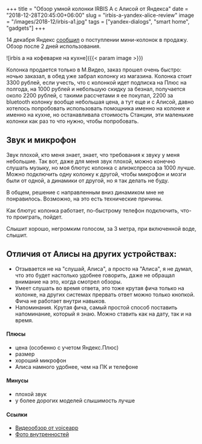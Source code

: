 +++
title = "Обзор умной колонки IRBIS A c Алисой от Яндекса"
date = "2018-12-28T20:45:00+06:00"
slug = "irbis-a-yandex-alice-review"
image = "/images/2018-12/irbis-a1.jpg"
tags = ["yandex-dialogs", "smart home", "gadgets"]
+++

14 декабря Яндекс [сообщил](https://yandex.ru/blog/company/kolonki-mladshie) о поступлении мини-колонок в продажу.
Обзор после 2 дней использования.

![irbis a на кофеварке на кухне]({{< param image >}})
<!--more-->

Колонка продается только в М.Видео, заказ прошел очень быстро: ночью заказал, в обед уже забрал колонку из магазина.
Колонка стоит 3300 рублей, если учесть, что с колонкой идет подписка на Плюс на полгода, на 1000 рублей и небольшую скидку за безнал, получается около 2200 рублей, с такими рассчетами я ее покупал, 2200 за bluetooth колонку вообще небольшая цена, а тут еще и с Алисой, давно хотелось попробовать использовать помощника именно на колонке и именно на кухне, но останавливала стоимость Станции, эти маленькие колонки как раз то что нужно, чтобы попробовать.

## Звук и микрофон
Звук плохой, кто меня знает, знает, что требования к звуку у меня небольшие. Так вот, даже для меня звук плохой, можно конечно слушать музыку, но моя блютус колонка с алиэкспресса за 1000 лучше. Можно подключить одну колонку к другой, чтобы микрофон и мозги были от одной, а динамики от другой, но я так делать не буду.

В общем, решение с направленным вниз динамиком мне не понравилось. Возможно, на это есть технические причины.

Как блютус колонка работает, по-быстрому телефон подключить, что-то проиграть, пойдет.

Слышит хорошо, негромким голосом, за 3 метра, при включенной воде, слышит.



## Отличия от Алисы на других устройствах:
- Отзывается не на "слушай, Алиса", а просто на "Алиса", я не думал, что это будет настолько удобнее говорить, даже не обращал внимание на это, когда смотрел обзоры.
- Умеет слушать во время ответа, это тоже крутая фича только на колонке, на других системах прервать ответ можно только кнопкой. Фича не работает внутри навыков.
- Напоминания. Крутая фича, самый простой способ поставить напоминание, который я знаю. Можно ставить как на дату, так и на время.


#### Плюсы
- цена (особенно с учетом Яндекс.Плюс)
- размер
- хороший микрофон
- Алиса намного удобнее, чем на ПК и телефоне


#### Минусы
- плохой звук
- у более дорогих моделей слышимость лучше

#### Ссылки
- [Видеообзор от voiceapp](https://www.youtube.com/watch?v=qPGgCD6RmIU)
- [Фото внутренностей](https://photos.google.com/share/AF1QipPx826j91Y13T6pCsJ068MF7UKwsbp7GD4u6hFlT5O9TyKUAqJ7JO6lJboyMQ9q_g?key=N3VVbHpzb1FIT1JiWXduaUh2NHRDaW1kb1k2UlVn)
